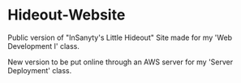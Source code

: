 # Hideout-Website
Public version of "InSanyty's Little Hideout" Site made for my 'Web Development I' class.

New version to be put online through an AWS server for my 'Server Deployment' class.
